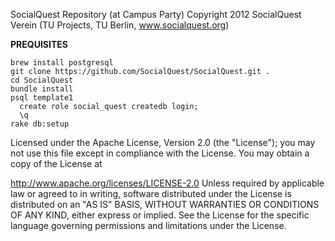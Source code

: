 SocialQuest Repository (at Campus Party)
Copyright 2012 SocialQuest Verein (TU Projects, TU Berlin, www.socialquest.org)

__PREQUISITES__

    brew install postgresql
    git clone https://github.com/SocialQuest/SocialQuest.git .
    cd SocialQuest
    bundle install
    psql template1
      create role social_quest createdb login;
      \q
    rake db:setup

Licensed under the Apache License, Version 2.0 (the "License"); you may not use this file except in compliance with the License. You may obtain a copy of the License at

   http://www.apache.org/licenses/LICENSE-2.0
Unless required by applicable law or agreed to in writing, software distributed under the License is distributed on an "AS IS" BASIS, WITHOUT WARRANTIES OR CONDITIONS OF ANY KIND, either express or implied. See the License for the specific language governing permissions and limitations under the License.